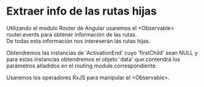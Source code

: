 # Extraer info de las rutas hijas
Utilizando el modulo Router de Angular usaremos el \<Observable\> router.events para obtener información de las rutas.  
De todas esta información nos intereserán las rutas hijas.  

Obtendremos las instancias de 'ActivationEnd' cuyo 'firstChild' sean NULL y para estas instancias obtendremos el objeto 'data' que contendrá los parámetros añadidos en el routing.module correspondiente.  

Usaremos los operadores RxJS para manipular el \<Observable\>.
